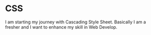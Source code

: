 # CSS
I am starting my journey with Cascading Style Sheet. Basically I am a fresher and I want to enhance my skill in Web Develop.
